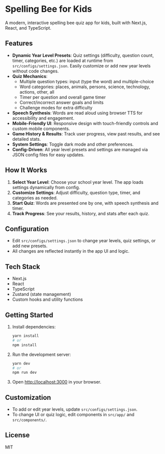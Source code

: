 # Spelling Bee for Kids

A modern, interactive spelling bee quiz app for kids, built with Next.js, React, and TypeScript.

## Features

- **Dynamic Year Level Presets**: Quiz settings (difficulty, question count, timer, categories, etc.) are loaded at runtime from `src/configs/settings.json`. Easily customize or add new year levels without code changes.
- **Quiz Mechanics**:
  - Multiple question types: input (type the word) and multiple-choice
  - Word categories: places, animals, persons, science, technology, actions, other, all
  - Timer per question and overall game timer
  - Correct/incorrect answer goals and limits
  - Challenge modes for extra difficulty
- **Speech Synthesis**: Words are read aloud using browser TTS for accessibility and engagement.
- **Mobile-Friendly UI**: Responsive design with touch-friendly controls and custom mobile components.
- **Game History & Results**: Track user progress, view past results, and see detailed stats.
- **System Settings**: Toggle dark mode and other preferences.
- **Config-Driven**: All year level presets and settings are managed via JSON config files for easy updates.

## How It Works

1. **Select Year Level**: Choose your school year level. The app loads settings dynamically from config.
2. **Customize Settings**: Adjust difficulty, question type, timer, and categories as needed.
3. **Start Quiz**: Words are presented one by one, with speech synthesis and timer.
4. **Track Progress**: See your results, history, and stats after each quiz.

## Configuration

- Edit `src/configs/settings.json` to change year levels, quiz settings, or add new presets.
- All changes are reflected instantly in the app UI and logic.

## Tech Stack

- Next.js
- React
- TypeScript
- Zustand (state management)
- Custom hooks and utility functions

## Getting Started

1. Install dependencies:
	```sh
	yarn install
	# or
	npm install
	```
2. Run the development server:
	```sh
	yarn dev
	# or
	npm run dev
	```
3. Open [http://localhost:3000](http://localhost:3000) in your browser.

## Customization

- To add or edit year levels, update `src/configs/settings.json`.
- To change UI or quiz logic, edit components in `src/app/` and `src/components/`.

## License

MIT

